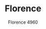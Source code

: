 ---
designer: Pedrali R&D
description: "Florence%20table%2C%20thanks%20to%20its%20classic%20lines%20and%20the%20versatility%20of%20its%20shapes%2C%20is%20designed%20to%20furnish%20the%20most%20beautiful%20town%20squares.%20Entirely%20made%20of%20sand-blasted%20cast-iron%2C%20it%20is%20available%20combined%20with%20tops%20of%20different%20sizes%20and%20finishes."
image_primary: img/Florence_4960_01_zoom.jpg
image_secondary: img/Florence_4960_02_zoom.jpg
manufacturer: Pedrali
href: https://www.pedrali.it/en/products/catalog/Table-FLORENCE-4960/
subtitle: Florence 4960
title: Florence
image_thumb: img/Florence-4960_cover.jpg
tags: 
  - pedrali
  - central-base-tables
category: central-base-tables
slug: /manufacturers/pedrali/central-base-tables/pedrali-r-d-florence
---